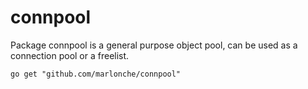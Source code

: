 # connpool
Package connpool is a general purpose object pool, can be used as a connection pool or a freelist.

    go get "github.com/marlonche/connpool"
